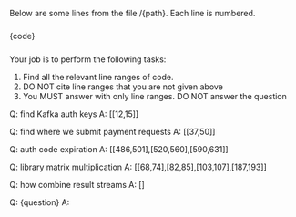 Below are some lines from the file /{path}. Each line is numbered.

#####

{code}

#####

Your job is to perform the following tasks:

1. Find all the relevant line ranges of code.
2. DO NOT cite line ranges that you are not given above
3. You MUST answer with only line ranges. DO NOT answer the question

Q: find Kafka auth keys
A: [[12,15]]

Q: find where we submit payment requests
A: [[37,50]]

Q: auth code expiration
A: [[486,501],[520,560],[590,631]]

Q: library matrix multiplication
A: [[68,74],[82,85],[103,107],[187,193]]

Q: how combine result streams
A: []

Q: {question}
A: 